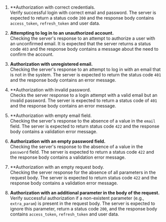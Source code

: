 1. **Authorization with correct credentials.  
   Verify successful login with correct email and password. The server is expected to return a status code `200` and the response body contains `access_token`, `refresh_token` and user data.

2. **Attempting to log in to an unauthorized account.**  
   Checking the server's response to an attempt to authorize a user with an unconfirmed email. It is expected that the server returns a status code `403` and the response body contains a message about the need to confirm the account.

3. **Authorization with unregistered email.**  
   Checking the server's response to an attempt to log in with an email that is not in the system. The server is expected to return the status code `401` and the response body contains an error message.

4. **Authorization with invalid password.  
   Checks the server response to a login attempt with a valid email but an invalid password. The server is expected to return a status code of `401` and the response body contains an error message.

5. **Authorization with empty email field.  
   Checking the server's response to the absence of a value in the `email` field. The server is expected to return status code `422` and the response body contains a validation error message.

6. **Authorization with an empty password field.**  
   Checking the server's response to the absence of a value in the `password` field. The server is expected to return a status code `422` and the response body contains a validation error message.

7. **Authorization with an empty request body.  
   Checking the server response for the absence of all parameters in the request body. The server is expected to return status code `422` and the response body contains a validation error message.

8. **Authorization with an additional parameter in the body of the request.**  
   Verify successful authorization if a non-existent parameter (e.g., `extra_param`) is present in the request body. The server is expected to ignore this parameter, return a status code `200`, and the response body contains `access_token`, `refresh_token` and user data.

